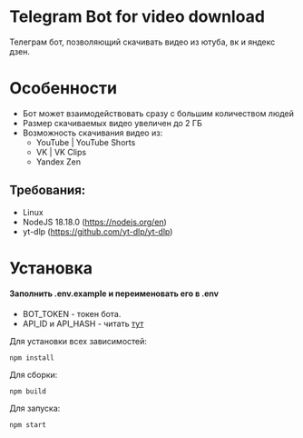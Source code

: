# Telegram Bot for video download
Телеграм бот, позволяющий скачивать видео из ютуба, вк и яндекс дзен.

# Особенности
- Бот может взаимодействовать сразу с большим количеством людей
- Размер скачиваемых видео увеличен до 2 ГБ
- Возможность скачивания видео из:
  - YouTube | YouTube Shorts
  - VK | VK Clips
  - Yandex Zen

## Требования:
- Linux
- NodeJS 18.18.0 (https://nodejs.org/en)
- yt-dlp (https://github.com/yt-dlp/yt-dlp)

# Установка
#### Заполнить .env.example и переименовать его в .env
- BOT_TOKEN - токен бота.
- API_ID и API_HASH - читать [тут](https://core.telegram.org/api/obtaining_api_id)

Для установки всех зависимостей:
```
npm install
```
Для сборки:
```
npm build
```
Для запуска:
```
npm start
```
